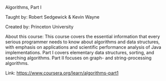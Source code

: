 Algorithms, Part I

Taught by:  Robert Sedgewick & Kevin Wayne

Created by:  Princeton University

About this course: This course covers the essential information that every serious programmer needs to know about algorithms and data structures, with emphasis on applications and scientific performance analysis of Java implementations. Part I covers elementary data structures, sorting, and searching algorithms. Part II focuses on graph- and string-processing algorithms.

Link:
https://www.coursera.org/learn/algorithms-part1
